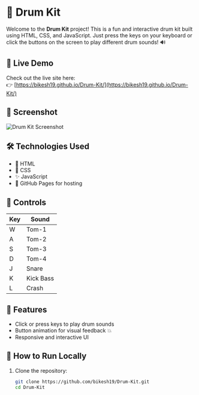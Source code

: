 # 🥁 Drum Kit

Welcome to the **Drum Kit** project! This is a fun and interactive drum kit built using HTML, CSS, and JavaScript. Just press the keys on your keyboard or click the buttons on the screen to play different drum sounds! 🔊

## 🚀 Live Demo
Check out the live site here:  
👉 [https://bikesh19.github.io/Drum-Kit/](https://bikesh19.github.io/Drum-Kit/)

## 📸 Screenshot
![Drum Kit Screenshot](screenshot.png) <!-- Add a screenshot image if available -->

## 🛠️ Technologies Used
- 🧱 HTML
- 🎨 CSS
- ✨ JavaScript
- 🔗 GitHub Pages for hosting

## 🎹 Controls
| Key | Sound       |
|-----|-------------|
| W   | Tom-1       |
| A   | Tom-2       |
| S   | Tom-3       |
| D   | Tom-4       |
| J   | Snare       |
| K   | Kick Bass   |
| L   | Crash       |

## 🧠 Features
- Click or press keys to play drum sounds
- Button animation for visual feedback 💥
- Responsive and interactive UI

## 💾 How to Run Locally
1. Clone the repository:
   ```bash
   git clone https://github.com/bikesh19/Drum-Kit.git
   cd Drum-Kit
